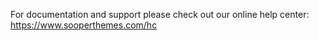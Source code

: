 For documentation and support please check out our online help center: https://www.sooperthemes.com/hc